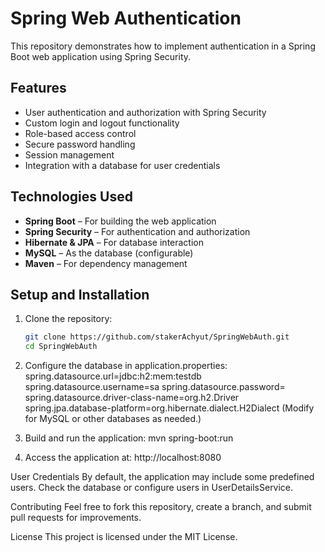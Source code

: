 # Spring Web Authentication

This repository demonstrates how to implement authentication in a Spring Boot web application using Spring Security.

## Features
- User authentication and authorization with Spring Security  
- Custom login and logout functionality  
- Role-based access control  
- Secure password handling  
- Session management  
- Integration with a database for user credentials  

## Technologies Used
- **Spring Boot** – For building the web application  
- **Spring Security** – For authentication and authorization  
- **Hibernate & JPA** – For database interaction  
- **MySQL** – As the database (configurable)    
- **Maven** – For dependency management  

## Setup and Installation
1. Clone the repository:  
   ```bash
   git clone https://github.com/stakerAchyut/SpringWebAuth.git
   cd SpringWebAuth
2. Configure the database in application.properties:
   spring.datasource.url=jdbc:h2:mem:testdb
   spring.datasource.username=sa
   spring.datasource.password=
   spring.datasource.driver-class-name=org.h2.Driver
   spring.jpa.database-platform=org.hibernate.dialect.H2Dialect
(Modify for MySQL or other databases as needed.)

3. Build and run the application:
   mvn spring-boot:run

4. Access the application at:
   http://localhost:8080

User Credentials
By default, the application may include some predefined users. Check the database or configure users in UserDetailsService.

Contributing
Feel free to fork this repository, create a branch, and submit pull requests for improvements.

License
This project is licensed under the MIT License.
